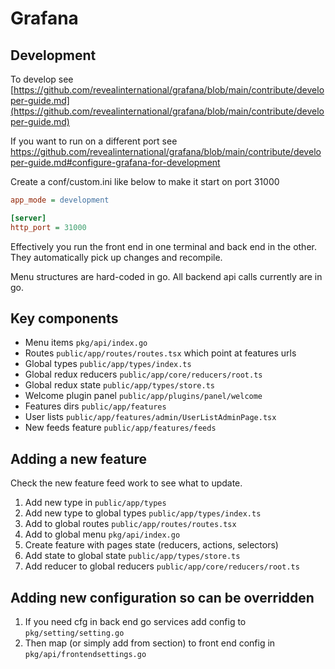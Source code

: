 # Grafana

## Development

To develop see [https://github.com/revealinternational/grafana/blob/main/contribute/developer-guide.md](https://github.com/revealinternational/grafana/blob/main/contribute/developer-guide.md)

If you want to run on a different port see https://github.com/revealinternational/grafana/blob/main/contribute/developer-guide.md#configure-grafana-for-development

Create a conf/custom.ini like below to make it start on port 31000

```ini 
app_mode = development

[server]
http_port = 31000
```

Effectively you run the front end in one terminal and back end in the other.
They automatically pick up changes and recompile.

Menu structures are hard-coded in go.
All backend api calls currently are in go.

## Key components
* Menu items ```pkg/api/index.go```
* Routes ```public/app/routes/routes.tsx``` which point at features urls
* Global types ```public/app/types/index.ts```
* Global redux reducers ```public/app/core/reducers/root.ts```
* Global redux state ```public/app/types/store.ts```
* Welcome plugin panel ```public/app/plugins/panel/welcome```
* Features dirs ```public/app/features```
* User lists ```public/app/features/admin/UserListAdminPage.tsx```
* New feeds feature ```public/app/features/feeds```

## Adding a new feature
Check the new feature feed work to see what to update.

1. Add new type in ```public/app/types```
1. Add new type to global types ```public/app/types/index.ts```
1. Add to global routes ```public/app/routes/routes.tsx```
1. Add to global menu ```pkg/api/index.go```
1. Create feature with pages state (reducers, actions, selectors)
1. Add state to global state ```public/app/types/store.ts```
1. Add reducer to global reducers ```public/app/core/reducers/root.ts```

## Adding new configuration so can be overridden
1. If you need cfg in back end go services add config to ```pkg/setting/setting.go```
1. Then map (or simply add from section) to front end config in ```pkg/api/frontendsettings.go```
